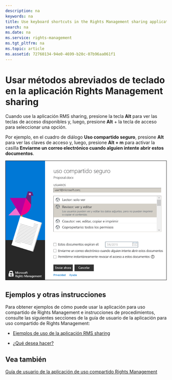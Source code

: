 ```yaml
---
description: na
keywords: na
title: Use keyboard shortcuts in the Rights Management sharing application
search: na
ms.date: na
ms.service: rights-management
ms.tgt_pltfrm: na
ms.topic: article
ms.assetid: 72760134-94e0-4699-b20c-07b96aa061f1
---
```

# Usar m&#233;todos abreviados de teclado en la aplicaci&#243;n Rights Management sharing
Cuando use la aplicación RMS sharing, presione la tecla **Alt** para ver las teclas de acceso disponibles y, luego, presione **Alt** + la tecla de acceso para seleccionar una opción.

Por ejemplo, en el cuadro de diálogo **Uso compartido seguro**, presione **Alt** para ver las claves de acceso y, luego, presione **Alt + m** para activar la casilla **Enviarme un correo electrónico cuando alguien intente abrir estos documentos**.

![](../Image/ADRMS_MSRMSApp_AccessKeys.png)

## Ejemplos y otras instrucciones
Para obtener ejemplos de cómo puede usar la aplicación para uso compartido de Rights Management e instrucciones de procedimientos, consulte las siguientes secciones de la guía de usuario de la aplicación para uso compartido de Rights Management:

-   [Ejemplos de uso de la aplicación RMS sharing](../Topic/Rights_Management_sharing_application_user_guide.md#BKMK_SharingExamples)

-   [¿Qué desea hacer?](../Topic/Rights_Management_sharing_application_user_guide.md#BKMK_SharingInstructions)

## Vea también
[Guía de usuario de la aplicación de uso compartido Rights Management](../Topic/Rights_Management_sharing_application_user_guide.md)

